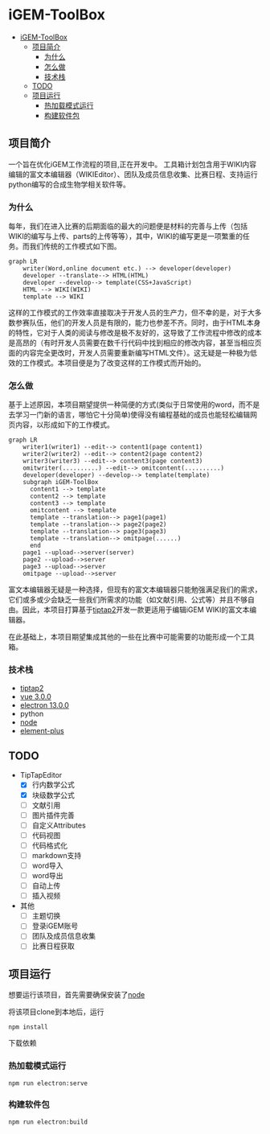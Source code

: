# iGEM-ToolBox

- [iGEM-ToolBox](#igem-toolbox)
  - [项目简介](#项目简介)
    - [为什么](#为什么)
    - [怎么做](#怎么做)
    - [技术栈](#技术栈)
  - [TODO](#todo)
  - [项目运行](#项目运行)
    - [热加载模式运行](#热加载模式运行)
    - [构建软件包](#构建软件包)

## 项目简介

一个旨在优化iGEM工作流程的项目,正在开发中。
工具箱计划包含用于WIKI内容编辑的富文本编辑器（WIKIEditor）、团队及成员信息收集、比赛日程、支持运行python编写的合成生物学相关软件等。

### 为什么

每年，我们在进入比赛的后期面临的最大的问题便是材料的完善与上传（包括WIKI的编写与上传、parts的上传等等），其中，WIKI的编写更是一项繁重的任务。而我们传统的工作模式如下图。

```mermaid
graph LR
    writer(Word,online document etc.) --> developer(developer)
    developer --translate--> HTML(HTML) 
    developer --develop--> template(CSS+JavaScript)
    HTML --> WIKI(WIKI)
    template --> WIKI
```

这样的工作模式的工作效率直接取决于开发人员的生产力，但不幸的是，对于大多数参赛队伍，他们的开发人员是有限的，能力也参差不齐。同时，由于HTML本身的特性，它对于人类的阅读与修改是极不友好的，这导致了工作流程中修改的成本是高昂的（有时开发人员需要在数千行代码中找到相应的修改内容，甚至当相应页面的内容完全更改时，开发人员需要重新编写HTML文件）。这无疑是一种极为低效的工作模式。本项目便是为了改变这样的工作模式而开始的。

### 怎么做

基于上述原因，本项目期望提供一种简便的方式(类似于日常使用的word，而不是去学习一门新的语言，哪怕它十分简单)使得没有编程基础的成员也能轻松编辑网页内容，以形成如下的工作模式。

```mermaid
graph LR
    writer1(writer1) --edit--> content1(page content1)
    writer2(writer2) --edit--> content2(page content2)
    writer3(writer3) --edit--> content3(page content3)
    omitwriter(..........) --edit--> omitcontent(..........)
    developer(developer) --develop--> template(template)
    subgraph iGEM-ToolBox
      content1 --> template
      content2 --> template
      content3 --> template
      omitcontent --> template
      template --translation--> page1(page1)
      template --translation--> page2(page2)
      template --translation--> page3(page3)
      template --translation--> omitpage(......)
      end
    page1 --upload-->server(server)
    page2 --upload-->server
    page3 --upload-->server
    omitpage --upload-->server
```

富文本编辑器无疑是一种选择，但现有的富文本编辑器只能勉强满足我们的需求，它们或多或少会缺乏一些我们所需求的功能（如文献引用、公式等）并且不够自由。因此，本项目打算基于[tiptap2](https://tiptap.dev/)开发一款更适用于编辑iGEM WIKI的富文本编辑器。

在此基础上，本项目期望集成其他的一些在比赛中可能需要的功能形成一个工具箱。

### 技术栈

- [tiptap2](https://tiptap.dev/)
- [vue 3.0.0](https://vue3js.cn/)
- [electron 13.0.0](https://www.electronjs.org/)
- python
- [node](https://nodejs.org/en/)
- [element-plus](https://element-plus.org/zh-CN/)

## TODO

- TipTapEditor
  - [x] 行内数学公式
  - [x] 块级数学公式
  - [ ] 文献引用
  - [ ] 图片插件完善
  - [ ] 自定义Attributes
  - [ ] 代码视图
  - [ ] 代码格式化
  - [ ] markdown支持
  - [ ] word导入
  - [ ] word导出
  - [ ] 自动上传
  - [ ] 插入视频
- 其他
  - [ ] 主题切换
  - [ ] 登录iGEM账号
  - [ ] 团队及成员信息收集
  - [ ] 比赛日程获取

## 项目运行

想要运行该项目，首先需要确保安装了[node](https://nodejs.org/en/)

将该项目clone到本地后，运行

```node
npm install
```

下载依赖

### 热加载模式运行

```node
npm run electron:serve
```

### 构建软件包

```node
npm run electron:build
```
